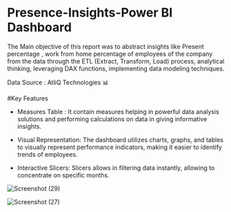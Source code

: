 # Presence-Insights-Power BI Dashboard


The Main objective of this report was to abstract insights like Present percentage , work from home percentage of employees 
of the company from the data through the ETL (Extract, Transform, Load) process, analytical thinking, leveraging DAX 
functions, implementing data modeling techniques.

Data Source : AtliQ Technologies 📊


#Key Features

 - Measures Table : It contain measures helping in powerful data analysis solutions and performing
   calculations on data in giving informative insights.

 - Visual Representation: The dashboard utilizes charts, graphs, and tables to visually represent
  performance indicators, making it easier to identify trends of employees.

- Interactive Slicers: Slicers allows in filtering data instantly, allowing to concentrate on
  specific months.


![Screenshot (29)](https://github.com/shivamnegi305/Presence-Insights-Dashboard/assets/125632146/08259a1f-bfd9-44bd-b300-80d91fe6aa57)

![Screenshot (27)](https://github.com/shivamnegi305/Presence-Insights-Dashboard/assets/125632146/f09e60d4-6c20-4d64-acdb-3dfed26a0abb)



